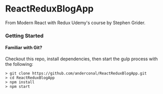# ReactReduxBlogApp

From Modern React with Redux Udemy's course by Stephen Grider.

### Getting Started

#### Familiar with Git?
Checkout this repo, install dependencies, then start the gulp process with the following:

```
> git clone https://github.com/anderconal/ReactReduxBlogApp.git
> cd ReactReduxBlogApp
> npm install
> npm start
```

